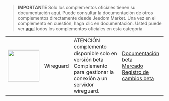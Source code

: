 
>**IMPORTANTE**
>Solo los complementos oficiales tienen su documentación aquí. Puede consultar la documentación de otros complementos directamente desde Jeedom Market. Una vez en el complemento en cuestión, haga clic en documentación.
>Usted puede ver [aquí](https://market.jeedom.com/index.php?v=d&p=market&type=plugin&categorie=wireguard) todos los complementos oficiales en esta categoría


| | | | |
|--- | --- | --- | ---|
|<img src="./beta/._icon.png" class="pluginLogo" width="100" />|Wireguard|ATENCIÓN complemento disponible solo en versión beta<br/>Complemento para gestionar la conexión a un servidor wireguard.|[Documentación beta](./beta/index.md)<br/>[Mercado](https://market.jeedom.com/index.php?v=d&p=market_display&id=4222)<br/>[Registro de cambios beta](./beta/changelog.md)|
